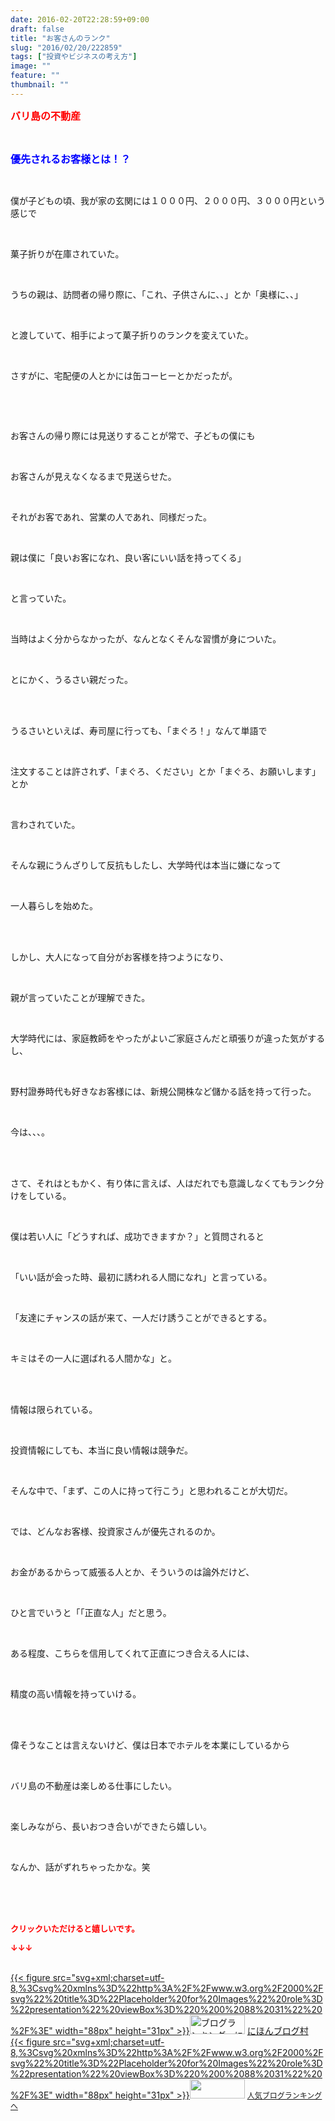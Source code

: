 ```yaml
---
date: 2016-02-20T22:28:59+09:00
draft: false
title: "お客さんのランク"
slug: "2016/02/20/222859"
tags: ["投資やビジネスの考え方"]
image: ""
feature: ""
thumbnail: ""
---
```

<p><font color="#ff0000" size="3"><strong>バリ島の不動産</strong></font></p><br/><p><font color="#0000ff" size="3"><strong>優先されるお客様とは！？</strong></font></p><br/><p>僕が子どもの頃、我が家の玄関には１０００円、２０００円、３０００円という感じで</p><br/><p>菓子折りが在庫されていた。</p><br/><p>うちの親は、訪問者の帰り際に、「これ、子供さんに、、」とか「奥様に、、」</p><br/><p>と渡していて、相手によって菓子折りのランクを変えていた。</p><br/><p>さすがに、宅配便の人とかには缶コーヒーとかだったが。</p><br/><p><br/></p><p>お客さんの帰り際には見送りすることが常で、子どもの僕にも</p><br/><p>お客さんが見えなくなるまで見送らせた。</p><br/><p>それがお客であれ、営業の人であれ、同様だった。</p><br/><p>親は僕に「良いお客になれ、良い客にいい話を持ってくる」</p><br/><p>と言っていた。</p><br/><p>当時はよく分からなかったが、なんとなくそんな習慣が身についた。</p><br/><p>とにかく、うるさい親だった。</p><br/><br/><p>うるさいといえば、寿司屋に行っても、「まぐろ！」なんて単語で</p><br/><p>注文することは許されず、「まぐろ、ください」とか「まぐろ、お願いします」とか</p><br/><p>言わされていた。</p><br/><p>そんな親にうんざりして反抗もしたし、大学時代は本当に嫌になって</p><br/><p>一人暮らしを始めた。</p><br/><br/><p>しかし、大人になって自分がお客様を持つようになり、</p><br/><p>親が言っていたことが理解できた。</p><br/><p>大学時代には、家庭教師をやったがよいご家庭さんだと頑張りが違った気がするし、</p><br/><p>野村證券時代も好きなお客様には、新規公開株など儲かる話を持って行った。</p><br/><p>今は、、、。</p><br/><br/><p>さて、それはともかく、有り体に言えば、人はだれでも意識しなくてもランク分けをしている。</p><br/><p>僕は若い人に「どうすれば、成功できますか？」と質問されると</p><br/><p>「いい話が会った時、最初に誘われる人間になれ」と言っている。</p><br/><p>「友達にチャンスの話が来て、一人だけ誘うことができるとする。</p><br/><p>キミはその一人に選ばれる人間かな」と。</p><br/><br/><p>情報は限られている。</p><br/><p>投資情報にしても、本当に良い情報は競争だ。</p><br/><p>そんな中で、「まず、この人に持って行こう」と思われることが大切だ。</p><br/><p>では、どんなお客様、投資家さんが優先されるのか。</p><br/><p>お金があるからって威張る人とか、そういうのは論外だけど、</p><br/><p>ひと言でいうと「「正直な人」だと思う。</p><br/><p>ある程度、こちらを信用してくれて正直につき合える人には、</p><br/><p>精度の高い情報を持っていける。</p><br/><br/><p>偉そうなことは言えないけど、僕は日本でホテルを本業にしているから</p><br/><p>バリ島の不動産は楽しめる仕事にしたい。</p><br/><p>楽しみながら、長いおつき合いができたら嬉しい。</p><br/><p>なんか、話がずれちゃったかな。笑</p><br/><br/><br/><p><font color="#ff0000" size="2"><strong>クリックいただけると嬉しいです。<br/></strong></font></p><p><font color="#ff0000" size="2"><strong>↓↓↓</strong></font></p><p><br/><a href="http://www.blogmura.com/ranking.html" target="_blank">{{< figure src="svg+xml;charset=utf-8,%3Csvg%20xmlns%3D%22http%3A%2F%2Fwww.w3.org%2F2000%2Fsvg%22%20title%3D%22Placeholder%20for%20Images%22%20role%3D%22presentation%22%20viewBox%3D%220%200%2088%2031%22%20%2F%3E" width="88px" height="31px" >}}<noscript><img border="0" alt="ブログランキング・にほんブログ村へ" src="https://img-proxy.blog-video.jp/images?url=http%3A%2F%2Fwww.blogmura.com%2Fimg%2Fwww88_31.gif" width="88" height="31"></noscript></a> <a href="http://www.blogmura.com/ranking.html" target="_blank">にほんブログ村</a> <br/><a title="人気ブログランキングへ" href="link.php?1804582">{{< figure src="svg+xml;charset=utf-8,%3Csvg%20xmlns%3D%22http%3A%2F%2Fwww.w3.org%2F2000%2Fsvg%22%20title%3D%22Placeholder%20for%20Images%22%20role%3D%22presentation%22%20viewBox%3D%220%200%2088%2031%22%20%2F%3E" width="88px" height="31px" >}}<noscript><img border="0" src="https://blog.with2.net/img/banner/banner_22.gif" width="88" height="31"></noscript></a> <a style="FONT-SIZE: 12px" href="link.php?1804582">人気ブログランキングへ</a> </p>

